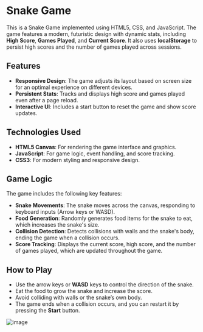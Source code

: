 # Snake Game

This is a Snake Game implemented using HTML5, CSS, and JavaScript. The game features a modern, futuristic design with dynamic stats, including **High Score**, **Games Played**, and **Current Score**. It also uses **localStorage** to persist high scores and the number of games played across sessions.

## Features
- **Responsive Design**: The game adjusts its layout based on screen size for an optimal experience on different devices.
- **Persistent Stats**: Tracks and displays high score and games played even after a page reload.
- **Interactive UI**: Includes a start button to reset the game and show score updates.

## Technologies Used
- **HTML5 Canvas**: For rendering the game interface and graphics.
- **JavaScript**: For game logic, event handling, and score tracking.
- **CSS3**: For modern styling and responsive design.

## Game Logic
The game includes the following key features:
- **Snake Movements**: The snake moves across the canvas, responding to keyboard inputs (Arrow keys or WASD).
- **Food Generation**: Randomly generates food items for the snake to eat, which increases the snake's size.
- **Collision Detection**: Detects collisions with walls and the snake's body, ending the game when a collision occurs.
- **Score Tracking**: Displays the current score, high score, and the number of games played, which are updated throughout the game.

## How to Play
- Use the arrow keys or **WASD** keys to control the direction of the snake.
- Eat the food to grow the snake and increase the score.
- Avoid colliding with walls or the snake’s own body.
- The game ends when a collision occurs, and you can restart it by pressing the **Start** button.


![image](https://github.com/user-attachments/assets/0549f759-4539-4328-8dc4-51b918751390)
